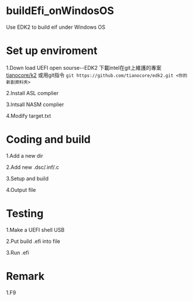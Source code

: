 # buildEfi_onWindosOS
Use EDK2 to build eif under Windows OS

# Set up enviroment
1.Down load UEFI open sourse--EDK2
下載intel在git上維護的專案[tianocore/k2](https://github.com/tianocore/edk2.git)
或用git指令 ```git https://github.com/tianocore/edk2.git <你的新創資料夾>```


2.Install ASL complier

3.Intsall NASM complier

4.Modify target.txt

# Coding and build 
1.Add a new dir

2.Add new .dsc/.inf/.c

3.Setup and build

4.Output file

# Testing
1.Make a UEFI shell USB

2.Put build .efi into file

3.Run .efi

# Remark
1.F9
